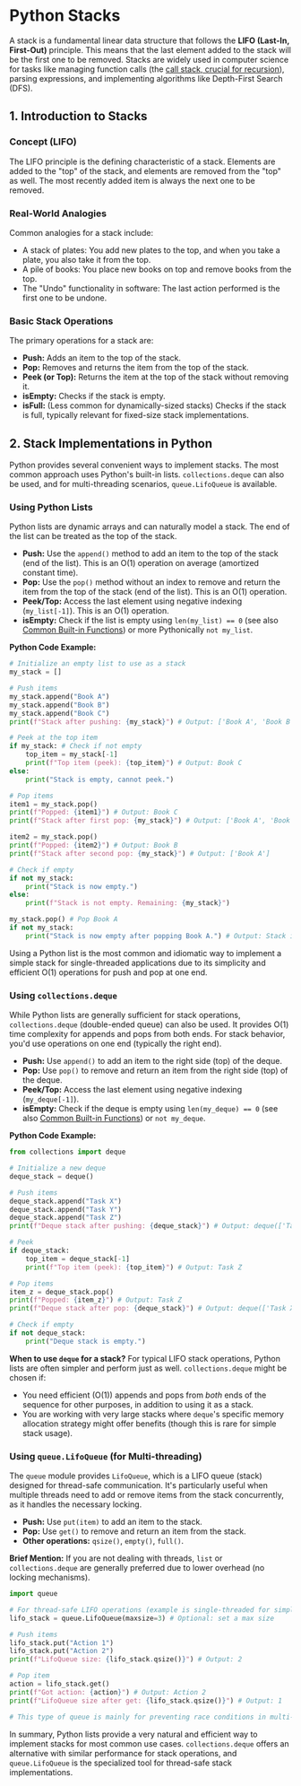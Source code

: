 # Python Stacks

A stack is a fundamental linear data structure that follows the **LIFO (Last-In, First-Out)** principle. This means that the last element added to the stack will be the first one to be removed. Stacks are widely used in computer science for tasks like managing function calls (the [call stack, crucial for recursion](../../algorithms/recursion.md#disadvantages)), parsing expressions, and implementing algorithms like Depth-First Search (DFS).

## 1. Introduction to Stacks

### Concept (LIFO)
The LIFO principle is the defining characteristic of a stack. Elements are added to the "top" of the stack, and elements are removed from the "top" as well. The most recently added item is always the next one to be removed.

### Real-World Analogies
Common analogies for a stack include:
*   A stack of plates: You add new plates to the top, and when you take a plate, you also take it from the top.
*   A pile of books: You place new books on top and remove books from the top.
*   The "Undo" functionality in software: The last action performed is the first one to be undone.

### Basic Stack Operations
The primary operations for a stack are:
*   **Push:** Adds an item to the top of the stack.
*   **Pop:** Removes and returns the item from the top of the stack.
*   **Peek (or Top):** Returns the item at the top of the stack without removing it.
*   **isEmpty:** Checks if the stack is empty.
*   **isFull:** (Less common for dynamically-sized stacks) Checks if the stack is full, typically relevant for fixed-size stack implementations.

## 2. Stack Implementations in Python

Python provides several convenient ways to implement stacks. The most common approach uses Python's built-in lists. `collections.deque` can also be used, and for multi-threading scenarios, `queue.LifoQueue` is available.

### Using Python Lists
Python lists are dynamic arrays and can naturally model a stack. The end of the list can be treated as the top of the stack.

*   **Push:** Use the `append()` method to add an item to the top of the stack (end of the list). This is an O(1) operation on average (amortized constant time).
*   **Pop:** Use the `pop()` method without an index to remove and return the item from the top of the stack (end of the list). This is an O(1) operation.
*   **Peek/Top:** Access the last element using negative indexing (`my_list[-1]`). This is an O(1) operation.
*   **isEmpty:** Check if the list is empty using `len(my_list) == 0` (see also [Common Built-in Functions](./dictionary.md#common-built-in-functions)) or more Pythonically `not my_list`.

**Python Code Example:**

```python
# Initialize an empty list to use as a stack
my_stack = []

# Push items
my_stack.append("Book A")
my_stack.append("Book B")
my_stack.append("Book C")
print(f"Stack after pushing: {my_stack}") # Output: ['Book A', 'Book B', 'Book C']

# Peek at the top item
if my_stack: # Check if not empty
    top_item = my_stack[-1]
    print(f"Top item (peek): {top_item}") # Output: Book C
else:
    print("Stack is empty, cannot peek.")

# Pop items
item1 = my_stack.pop()
print(f"Popped: {item1}") # Output: Book C
print(f"Stack after first pop: {my_stack}") # Output: ['Book A', 'Book B']

item2 = my_stack.pop()
print(f"Popped: {item2}") # Output: Book B
print(f"Stack after second pop: {my_stack}") # Output: ['Book A']

# Check if empty
if not my_stack:
    print("Stack is now empty.")
else:
    print(f"Stack is not empty. Remaining: {my_stack}")

my_stack.pop() # Pop Book A
if not my_stack:
    print("Stack is now empty after popping Book A.") # Output: Stack is now empty...
```
Using a Python list is the most common and idiomatic way to implement a simple stack for single-threaded applications due to its simplicity and efficient O(1) operations for push and pop at one end.

### Using `collections.deque`
While Python lists are generally sufficient for stack operations, `collections.deque` (double-ended queue) can also be used. It provides O(1) time complexity for appends and pops from both ends. For stack behavior, you'd use operations on one end (typically the right end).

*   **Push:** Use `append()` to add an item to the right side (top) of the deque.
*   **Pop:** Use `pop()` to remove and return an item from the right side (top) of the deque.
*   **Peek/Top:** Access the last element using negative indexing (`my_deque[-1]`).
*   **isEmpty:** Check if the deque is empty using `len(my_deque) == 0` (see also [Common Built-in Functions](./dictionary.md#common-built-in-functions)) or `not my_deque`.

**Python Code Example:**

```python
from collections import deque

# Initialize a new deque
deque_stack = deque()

# Push items
deque_stack.append("Task X")
deque_stack.append("Task Y")
deque_stack.append("Task Z")
print(f"Deque stack after pushing: {deque_stack}") # Output: deque(['Task X', 'Task Y', 'Task Z'])

# Peek
if deque_stack:
    top_item = deque_stack[-1]
    print(f"Top item (peek): {top_item}") # Output: Task Z

# Pop items
item_z = deque_stack.pop()
print(f"Popped: {item_z}") # Output: Task Z
print(f"Deque stack after pop: {deque_stack}") # Output: deque(['Task X', 'Task Y'])

# Check if empty
if not deque_stack:
    print("Deque stack is empty.")
```
**When to use `deque` for a stack?**
For typical LIFO stack operations, Python lists are often simpler and perform just as well. `collections.deque` might be chosen if:
*   You need efficient (O(1)) appends and pops from *both* ends of the sequence for other purposes, in addition to using it as a stack.
*   You are working with very large stacks where `deque`'s specific memory allocation strategy might offer benefits (though this is rare for simple stack usage).

### Using `queue.LifoQueue` (for Multi-threading)
The `queue` module provides `LifoQueue`, which is a LIFO queue (stack) designed for thread-safe communication. It's particularly useful when multiple threads need to add or remove items from the stack concurrently, as it handles the necessary locking.

*   **Push:** Use `put(item)` to add an item to the stack.
*   **Pop:** Use `get()` to remove and return an item from the stack.
*   **Other operations:** `qsize()`, `empty()`, `full()`.

**Brief Mention:**
If you are not dealing with threads, `list` or `collections.deque` are generally preferred due to lower overhead (no locking mechanisms).

```python
import queue

# For thread-safe LIFO operations (example is single-threaded for simplicity)
lifo_stack = queue.LifoQueue(maxsize=3) # Optional: set a max size

# Push items
lifo_stack.put("Action 1")
lifo_stack.put("Action 2")
print(f"LifoQueue size: {lifo_stack.qsize()}") # Output: 2

# Pop item
action = lifo_stack.get()
print(f"Got action: {action}") # Output: Action 2
print(f"LifoQueue size after get: {lifo_stack.qsize()}") # Output: 1

# This type of queue is mainly for preventing race conditions in multi-threaded programs.
```

In summary, Python lists provide a very natural and efficient way to implement stacks for most common use cases. `collections.deque` offers an alternative with similar performance for stack operations, and `queue.LifoQueue` is the specialized tool for thread-safe stack implementations.
